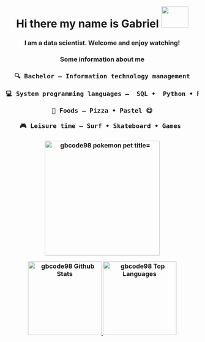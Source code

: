<h1 align=center>Hi there my name is Gabriel <img src="https://media1.giphy.com/media/v1.Y2lkPTc5MGI3NjExcjd4bHcyczRmNWhmeTN5ODBhOXN2OGw2ZWgyYzh5dWEyamExYmR5diZlcD12MV9pbnRlcm5hbF9naWZfYnlfaWQmY3Q9cw/rizlFUsPxF0wVKeL1h/giphy.gif" width="70px" height="55px"> </h1>
<h3 align=center>I am a data scientist. Welcome and enjoy watching!</h3>
<h3 align=center> Some information about me <h3 align=center>



<pre>
🔍 Bachelor — Information technology management

💻 System programming languages —  SQL •  Python • Rstudio 

🍕 Foods — Pizza • Pastel 😋

🎮 Leisure time — Surf • Skateboard • Games 
</pre>


    
<h3 align=center>
        </a>
        <a href="[https://github.com/maximmorenko](https://github.com/WizardCodeForge/pokemon-status)">
      <img alt="gbcode98 pokemon pet title= "Click on the link and check out the URL" src="https://pokemon-status.vercel.app/?pokemon=gengar&user=gbcode98&theme=ditto" height="300px">
    </a>
 <p align="center"> <!--- P tag to align contents -->
    <a href="https://github.com/gbcode98">
      <img alt="gbcode98 Github Stats" title= "Click on the link and check out the URL" src="https://denvercoder1-github-readme-stats.vercel.app/api/?username=gbcode98&show_icons=true&count_private=true&layout=compact&theme=radical" height="192px">
    </a>
    <a href="https://github.com/gbcode98">
      <img alt="gbcode98 Top Languages" title= "Click on the link and check out the URL" src="https://github-readme-stats.vercel.app/api/top-langs/?username=gbcode98&langs_count=9&count_private=true&layout=compact&theme=radical" height="192px">
</p>
